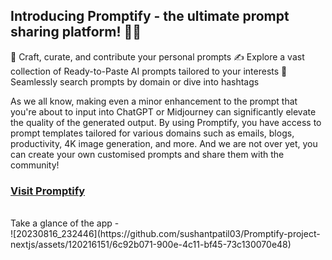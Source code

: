 ## Introducing Promptify - the ultimate prompt sharing platform! 🚀🔥

📝 Craft, curate, and contribute your personal prompts
✍️ Explore a vast collection of Ready-to-Paste AI prompts tailored to your interests
🔗 Seamlessly search prompts by domain or dive into hashtags

As we all know, making even a minor enhancement to the prompt that you're about to input into ChatGPT or Midjourney can significantly elevate the quality of the generated output. By using Promptify, you have access to prompt templates tailored for various domains such as emails, blogs, productivity, 4K image generation, and more. And we are not over yet, you can create your own customised prompts and share them with the community!

### [Visit Promptify](https://promptifybysushant.vercel.app/)
<br>
Take a glance of the app -
<br>
![20230816_232446](https://github.com/sushantpatil03/Promptify-project-nextjs/assets/120216151/6c92b071-900e-4c11-bf45-73c130070e48)
